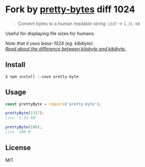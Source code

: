 # Fork by [pretty-bytes](https://github.com/sindresorhus/pretty-bytes) diff 1024

> Convert bytes to a human readable string: `1337` → `1.31 kB`

Useful for displaying file sizes for humans.

*Note that it uses base-1024 (eg. kibibyte).  
[Read about the difference between kilobyte and kibibyte.](http://pacoup.com/2009/05/26/kb-kb-kib-whats-up-with-that/)*


## Install

```
$ npm install --save pretty-byte
```


## Usage

```js
const prettyByte = require('pretty-byte');

prettyByte(1337);
//=> '1.31 kB'

prettyByte(100);
//=> '100 B'
```

## License

MIT
